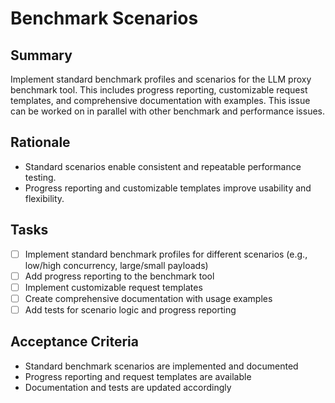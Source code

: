 # Benchmark Scenarios

## Summary
Implement standard benchmark profiles and scenarios for the LLM proxy benchmark tool. This includes progress reporting, customizable request templates, and comprehensive documentation with examples. This issue can be worked on in parallel with other benchmark and performance issues.

## Rationale
- Standard scenarios enable consistent and repeatable performance testing.
- Progress reporting and customizable templates improve usability and flexibility.

## Tasks
- [ ] Implement standard benchmark profiles for different scenarios (e.g., low/high concurrency, large/small payloads)
- [ ] Add progress reporting to the benchmark tool
- [ ] Implement customizable request templates
- [ ] Create comprehensive documentation with usage examples
- [ ] Add tests for scenario logic and progress reporting

## Acceptance Criteria
- Standard benchmark scenarios are implemented and documented
- Progress reporting and request templates are available
- Documentation and tests are updated accordingly 